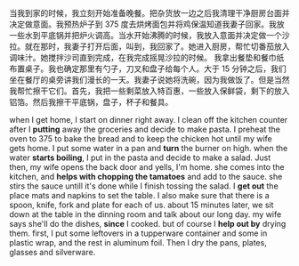 当我到家的时候，我立刻开始准备晚餐。把杂货放一边之后我清理干净厨房台面并决定做意面。我预热炉子到 375 度去烘烤面包并将鸡保温知道我妻子回家。我放一些水到平底锅并把炉火调高。当水开始沸腾的时候，我放入意面并决定做一个沙拉。就在那时，我妻子打开后面，叫到，我回家了。她进入厨房，帮忙切番茄放入调味汁。她搅拌沙司直到完成，在我完成摇晃沙拉的时候。
我拿出餐垫和餐巾纸布置桌子。我也确定那里有勺子，刀叉和盘子给每个人。大于 15 分钟之后，我们坐在餐厅的桌旁讲我们漫长的一天。我妻子说她将洗碗，因为我做饭了。但是当然我帮忙擦干它们。首先，我把一些剩菜放入特百惠，一些放入保鲜袋，剩下的放入铝箔。然后我擦干平底锅，盘子，杯子和餐具。

when I get home, I start on dinner right away. I clean off the kitchen counter after I **putting** away the groceries and decide to make pasta. I preheat the oven to 375 to bake the bread and to keep the chicken hot until my wife gets home. I put some water in a pan and **turn** the burner on high. when the water **starts boiling**, I put in the pasta and decide to make a salad. Just then, my wife opens the back door and yells, I'm home. she comes into the kitchen, and **helps with chopping the tamatoes** and add to the sauce. she stirs the sauce untill it's done while I finish tossing the salad.
I **get out** the place mats and napkins to set the table. I also make sure that there is a spoon, knife, fork and plate for each of us. about 15 minutes later, we sit down at the table in the dinning room and talk about our long day. my wife says she'll do the dishes, **since** I cooked. but of course I **help out by** drying them. first, I put some leftovers in a tupperware container and some in plastic wrap, and the rest in aluminum foil. Then I dry the pans, plates, glasses and silverware.
